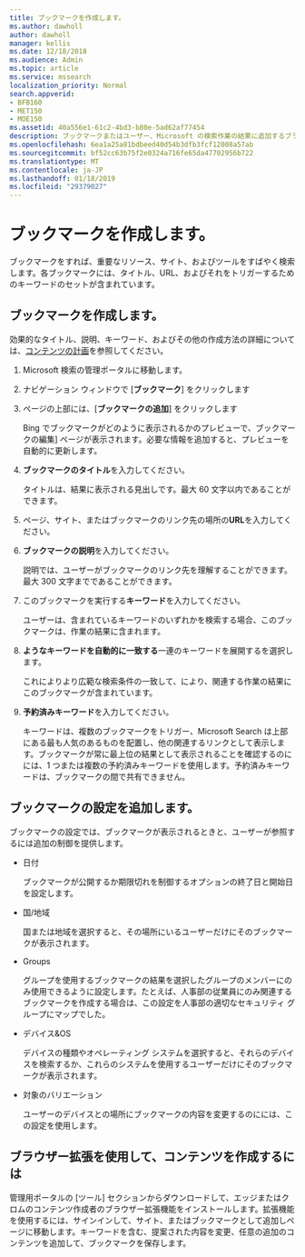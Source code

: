 ```yaml
---
title: ブックマークを作成します。
ms.author: dawholl
author: dawholl
manager: kellis
ms.date: 12/18/2018
ms.audience: Admin
ms.topic: article
ms.service: mssearch
localization_priority: Normal
search.appverid:
- BFB160
- MET150
- MOE150
ms.assetid: 40a556e1-61c2-4bd3-b80e-5ad62af77454
description: ブックマークまたはユーザー、Microsoft の検索作業の結果に追加するブラウザーの拡張機能を作成します。
ms.openlocfilehash: 6ea1a25a81bdbeed40d54b3dfb3fcf12008a57ab
ms.sourcegitcommit: bf52cc63b75f2e0324a716fe65da47702956b722
ms.translationtype: MT
ms.contentlocale: ja-JP
ms.lasthandoff: 01/18/2019
ms.locfileid: "29379027"
---
```

# <a name="create-bookmarks"></a>ブックマークを作成します。

ブックマークをすれば、重要なリソース、サイト、およびツールをすばやく検索します。各ブックマークには、タイトル、URL、およびそれをトリガーするためのキーワードのセットが含まれています。
  
## <a name="create-a-bookmark"></a>ブックマークを作成します。

効果的なタイトル、説明、キーワード、およびその他の作成方法の詳細については、[コンテンツの計画](plan-your-content.md)を参照してください。
  
1. Microsoft 検索の管理ポータルに移動します。
    
2. ナビゲーション ウィンドウで [**ブックマーク**] をクリックします
    
3. ページの上部には、[**ブックマークの追加**] をクリックします
    
    Bing でブックマークがどのように表示されるかのプレビューで、ブックマークの編集] ページが表示されます。必要な情報を追加すると、プレビューを自動的に更新します。
    
4. **ブックマークのタイトル**を入力してください。
    
    タイトルは、結果に表示される見出しです。最大 60 文字以内であることができます。
    
5. ページ、サイト、またはブックマークのリンク先の場所の**URL**を入力してください。 
    
6. **ブックマークの説明**を入力してください。
    
    説明では、ユーザーがブックマークのリンク先を理解することができます。最大 300 文字までであることができます。
    
7. このブックマークを実行する**キーワード**を入力してください。 
    
    ユーザーは、含まれているキーワードのいずれかを検索する場合、このブックマークは、作業の結果に含まれます。
    
8. **ようなキーワードを自動的に一致する**一連のキーワードを展開するを選択します。 
    
    これによりより広範な検索条件の一致して、により、関連する作業の結果にこのブックマークが含まれています。
    
9. **予約済みキーワード**を入力してください。
    
    キーワードは、複数のブックマークをトリガー、Microsoft Search は上部にある最も人気のあるものを配置し、他の関連するリンクとして表示します。ブックマークが常に最上位の結果として表示されることを確認するのにには、1 つまたは複数の予約済みキーワードを使用します。予約済みキーワードは、ブックマークの間で共有できません。
    
## <a name="add-bookmark-settings"></a>ブックマークの設定を追加します。

ブックマークの設定では、ブックマークが表示されるときと、ユーザーが参照するには追加の制御を提供します。
  
- 日付
    
    ブックマークが公開するか期限切れを制御するオプションの終了日と開始日を設定します。 
    
- 国/地域
    
    国または地域を選択すると、その場所にいるユーザーだけにそのブックマークが表示されます。
    
- Groups
    
    グループを使用するブックマークの結果を選択したグループのメンバーにのみ使用できるように設定します。たとえば、人事部の従業員にのみ関連するブックマークを作成する場合は、この設定を人事部の適切なセキュリティ グループにマップでした。
    
- デバイス&amp;OS
    
    デバイスの種類やオペレーティング システムを選択すると、それらのデバイスを検索するか、これらのシステムを使用するユーザーだけにそのブックマークが表示されます。
    
- 対象のバリエーション
    
    ユーザーのデバイスとの場所にブックマークの内容を変更するのにには、この設定を使用します。
    
## <a name="use-a-browser-extension-to-create-content"></a>ブラウザー拡張を使用して、コンテンツを作成するには

管理用ポータルの [ツール] セクションからダウンロードして、エッジまたはクロムのコンテンツ作成者のブラウザー拡張機能をインストールします。拡張機能を使用するには、サインインして、サイト、またはブックマークとして追加しページに移動します。キーワードを含む、提案された内容を変更、任意の追加のコンテンツを追加して、ブックマークを保存します。